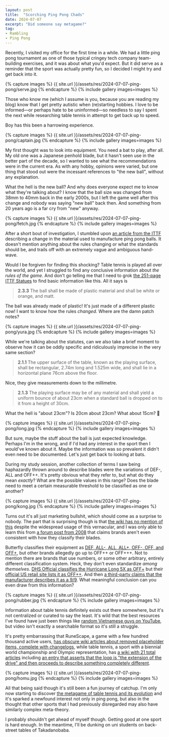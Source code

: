 ```yaml
---
layout: post
title:  "Scorching Ping Pong Chads"
date: 2024-07-07
excerpt: "Did someone say metagame?"
tag:
- Rambling
- Ping Pong
---
```


Recently, I visited my office for the first time in a while. We had a little ping pong tournament as one of those typical cringey tech company team-building exercises, and it was about what you'd expect. But it did serve as a reminder that the sport was actually pretty fun, so I decided I might try and get back into it.

{% capture images %}
    {{ site.url }}/assets/res/2024-07-07-ping-pong/serve.jpg
{% endcapture %}
{% include gallery images=images %}

Those who know me (which I assume is you, because you are reading my blog) know that I get pretty autistic when (re)starting hobbies. I love to be informed—or perhaps hate to be uninformed—so needless to say I spent the next while researching table tennis in attempt to get back up to speed.

Boy has this been a harrowing experience.

{% capture images %}
    {{ site.url }}/assets/res/2024-07-07-ping-pong/captain.jpg
{% endcapture %}
{% include gallery images=images %}

My first thought was to look into equipment. You need a bat to play, after all. My old one was a Japanese penhold blade, but it hasn't seen use in the better part of the decade, so I wanted to see what the recommendations were in the current era. As with any hobby, opinions were varied, but one thing that stood out were the incessant references to "the new ball", without any explanation.

What the hell is the new ball? And why does everyone expect me to know what they're talking about? I know that the ball size was changed from 38mm to 40mm back in the early 2000s, but I left the game well after this change and nobody was saying "new ball" back then. And something from 20 years ago is a far cry from "new" anyway.

{% capture images %}
    {{ site.url }}/assets/res/2024-07-07-ping-pong/fetch.jpg
{% endcapture %}
{% include gallery images=images %}

After a short bout of investigation, I stumbled upon [an article from the ITTF](https://www.ittf.com/2020/01/28/transition-celluloid-plastic-balls/) describing a change in the material used to manufacture ping pong balls. It doesn't mention anything about the rules changing or what the standards should be, and trails off with an extremely vague and ambiguous hand-wave.

Would I be forgiven for finding this shocking? Table tennis is played all over the world, and yet I struggled to find any conclusive information about _the rules of the game_. And don't go telling me that I need to grok [the 251-page ITTF Statues](https://documents.ittf.sport/sites/default/files/public/2024-02/2024_ITTF_Statutes_tracked_changes_version.pdf) to find basic information like this. All it says is

> **2.3.3** The ball shall be made of plastic material and shall be white or orange, and matt.

The ball was already made of plastic! It's just made of a different plastic now! I want to know how the rules _changed_. Where are the damn patch notes?

{% capture images %}
    {{ site.url }}/assets/res/2024-07-07-ping-pong/yura.jpg
{% endcapture %}
{% include gallery images=images %}

While we're talking about the statutes, can we also take a brief moment to observe how it can be oddly specific and ridiculously imprecise in the very same section?

> **2.1.1** The upper surface of the table, known as the playing surface, shall be rectangular, 2.74m long and 1.525m wide, and shall lie in a horizontal plane 76cm above the floor.

Nice, they give measurements down to the millimetre.

> **2.1.3** The playing surface may be of any material and shall yield a uniform bounce of about 23cm when a standard ball is dropped on to it from a height of 30cm.

What the hell is "about 23cm"? Is 20cm about 23cm? What about 15cm? 🤡

{% capture images %}
    {{ site.url }}/assets/res/2024-07-07-ping-pong/long.jpg
{% endcapture %}
{% include gallery images=images %}

But sure, maybe the stuff about the ball is just expected knowledge. Perhaps I'm in the wrong, and if I'd had any interest in the sport then I would've known about it. Maybe the information was so prevalent it didn't even need to be documented. Let's just get back to looking at bats.

During my study session, another collection of terms I saw being haphazardly thrown around to describe blades were the variations of DEF-, ALL and OFF++. It's pretty obvious what they refer to, but what do they mean _exactly_? What are the possible values in this range? Does the blade need to meet a certain measurable threshold to be classified as one or another?

{% capture images %}
    {{ site.url }}/assets/res/2024-07-07-ping-pong/kong.jpg
{% endcapture %}
{% include gallery images=images %}

Turns out it's all just marketing bullshit, which should come as a surprise to nobody. The part that is surprising though is that [the wiki has no mention of this](https://pingpong.fandom.com/wiki/The_Rackets) despite the widespread usage of this vernacular, and I was only able to learn this from [a forum post from 2008](http://mytabletennis.net/forum/what-does-off-mean-in-a-blade_topic17844.html) that claims brands aren't even consistent with how they classify their blades.

Butterfly classifies their equipment as [DEF, ALL-, ALL, ALL+, OFF-, OFF, and OFF+](https://butterflyonline.com/faq/equipment/), but other brands allegedly go up to OFF++ or OFF+++. Not to mention there are brands that use numbers, or some other arbitrary, entirely different classification system. Heck, they don't even standardize _among themselves_. [DHS Official classifies the Hurricane Long 5X as OFF+](https://www.dhs-tt.com/en/dhs-hurricane-long-5x) but their [official US retail site lists it as OFF++](https://doublehappinessusa.com/collections/hurricane-long/products/dhs-hl5x-s-dhs-hurricane-long-5x-blade-thicker-pith-cs-come-with-a-case). And then [a third-party claims that the manufacturer describes it as a 9/9](https://revspin.net/blade/dhs-hurricane-long-5x.html). What meaningful conclusion can you even draw from this information?

{% capture images %}
    {{ site.url }}/assets/res/2024-07-07-ping-pong/rubber.jpg
{% endcapture %}
{% include gallery images=images %}

Information about table tennis definitely exists out there somewhere, but it's not centralized or curated to say the least. It's wild that the best resources I've found have just been things like [random Vietnamese guys on YouTube](https://www.youtube.com/watch?v=5JeuxxkgwoY), but video isn't exactly a searchable format so it's still a struggle.

It's pretty embarrassing that RuneScape, a game with a few hundred thousand active users, [has obscure wiki articles about removed placeholder items, complete with changelogs,](https://oldschool.runescape.wiki/w/Nezikchened's_mum) while table tennis, a sport with a biennial world championship and Olympic representation, has  [a wiki with 21 total articles](https://pingpong.fandom.com/wiki/Special:AllPages) including [an entry that asserts that the loop is "the extension of the drive" and then proceeds to describe something completely different](https://pingpong.fandom.com/wiki/Types_of_shots).

{% capture images %}
    {{ site.url }}/assets/res/2024-07-07-ping-pong/homu.jpg
{% endcapture %}
{% include gallery images=images %}

All that being said though it's still been a fun journey of catchup. I'm only now starting to discover [the metagame of table tennis and its evolution](https://youtu.be/_-UOfZCdxoQ?t=95) and it's sparked a newfound interest not only in ping pong, but also in the thought that other sports that I had previously disregarded may also have similarly complex meta-theory.

I probably shouldn't get ahead of myself though. Getting good at one sport is hard enough. In the meantime, I'll be dunking on uni students on back-street tables of Takadanobaba.
